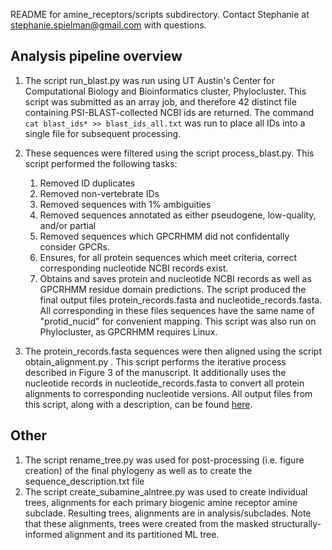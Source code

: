 README for amine_receptors/scripts subdirectory.
Contact Stephanie at stephanie.spielman@gmail.com with questions.

## Analysis pipeline overview

1. The script run_blast.py was run using UT Austin's Center for Computational Biology and Bioinformatics cluster, Phylocluster. This script was submitted as an array job, and therefore 42 distinct file containing PSI-BLAST-collected NCBI ids are returned. The command
        ```
        cat blast_ids* >> blast_ids_all.txt
        ```
was run to place all IDs into a single file for subsequent processing.

2. These sequences were filtered using the script process_blast.py. This script performed the following tasks:
    1. Removed ID duplicates
    2. Removed non-vertebrate IDs
    3. Removed sequences with 1% ambiguities 
    4. Removed sequences annotated as either pseudogene, low-quality, and/or partial
    5. Removed sequences which GPCRHMM did not confidentally consider GPCRs.
    6. Ensures, for all protein sequences which meet criteria, correct corresponding nucleotide NCBI records exist.
    7. Obtains and saves protein and nucleotide NCBI records as well as GPCRHMM residue domain predictions.
The script produced the final output files protein_records.fasta and nucleotide_records.fasta. All corresponding in these files sequences have the same name of "protid_nucid" for convenient mapping.
This script was also run on Phylocluster, as GPCRHMM requires Linux.

4. The protein_records.fasta sequences were then aligned using the script obtain_alignment.py . 
This script performs the iterative process described in Figure 3 of the manuscript. It additionally uses the nucleotide records in nucleotide_records.fasta to convert all protein alignments to corresponding nucleotide versions.
All output files from this script, along with a description, can be found [here](../analysis/alignments/).

## Other
1. The script rename_tree.py was used for post-processing (i.e. figure creation) of the final phylogeny as well as to create the sequence_description.txt file
2. The script create_subamine_alntree.py was used to create individual trees, alignments for each primary biogenic amine receptor amine subclade. Resulting trees, alignments are in analysis/subclades. Note that these alignments, trees were created from the masked structurally-informed alignment and its partitioned ML tree.